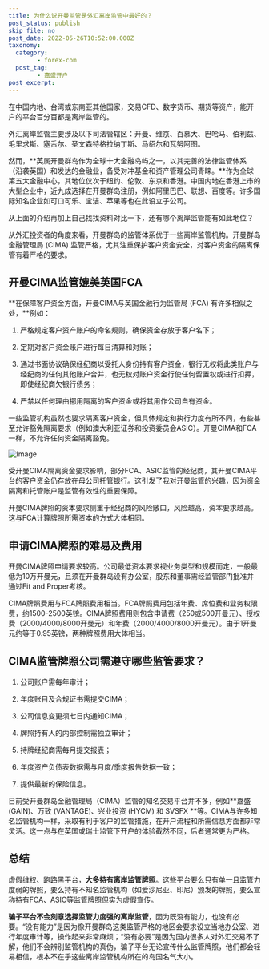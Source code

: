 ```yaml
---
title: 为什么说开曼监管是外汇离岸监管中最好的？
post_status: publish
skip_file: no
post_date: 2022-05-26T10:52:00.000Z
taxonomy:
  category:
        - forex-com
  post_tag:
        - 嘉盛开户
post_excerpt: 
---
```

在中国内地、台湾或东南亚其他国家，交易CFD、数字货币、期货等资产，能开户的平台百分百都是离岸监管的。

外汇离岸监管主要涉及以下司法管辖区：开曼、维京、百慕大、巴哈马、伯利兹、毛里求斯、塞舌尔、圣文森特格拉纳丁斯、马绍尔和瓦努阿图。

然而，**英属开曼群岛作为全球十大金融岛屿之一，以其完善的法律监管体系（沿袭英国）和发达的金融业，备受对冲基金和资产管理公司青睐。**作为全球第五大金融中心，其地位仅次于纽约、伦敦、东京和香港。中国内地在香港上市的大型企业中，近九成选择在开曼群岛注册，例如阿里巴巴、联想、百度等。许多国际知名企业如可口可乐、宝洁、苹果等也在此设立子公司。

从上面的介绍再加上自己找找资料对比一下，还有哪个离岸监管能有如此地位？

从外汇投资者的角度来看，开曼群岛的监管体系优于一些离岸监管机构。开曼群岛金融管理局 (CIMA) 监管严格，尤其注重保护客户资金安全，对客户资金的隔离保管有着严格的要求。

## 开曼CIMA监管媲美英国FCA

**在保障客户资金方面，开曼CIMA与英国金融行为监管局 (FCA) 有许多相似之处，**例如：

1. 严格规定客户资产账户的命名规则，确保资金存放于客户名下；

1. 定期对客户资金账户进行每日清算和对账；

1. 通过书面协议确保经纪商以受托人身份持有客户资金，银行无权将此类账户与经纪商的任何其他账户合并，也无权对账户资金行使任何留置权或进行扣押，即使经纪商欠银行债务；

1. 严禁以任何理由挪用隔离的客户资金或将其用作公司自有资金。

一些监管机构虽然也要求隔离客户资金，但具体规定和执行力度有所不同，有些甚至允许豁免隔离要求（例如澳大利亚证券和投资委员会ASIC）。开曼CIMA和FCA一样，不允许任何资金隔离豁免。

![Image](https://prod-files-secure.s3.us-west-2.amazonaws.com/39ed1227-6d7d-4570-be36-9ccd4a2c4241/bd849744-3fcb-4a37-8312-357962c8f065/image.png?X-Amz-Algorithm=AWS4-HMAC-SHA256&X-Amz-Content-Sha256=UNSIGNED-PAYLOAD&X-Amz-Credential=ASIAZI2LB466ZNNKAGUP%2F20250601%2Fus-west-2%2Fs3%2Faws4_request&X-Amz-Date=20250601T101352Z&X-Amz-Expires=3600&X-Amz-Security-Token=IQoJb3JpZ2luX2VjEAoaCXVzLXdlc3QtMiJGMEQCIGiOZFsLcNVLy4RaSkwy1nydfZLI0my78KTzF%2FdWR%2B%2BlAiB7qjPVWeio739K%2FTP7hQwdqzwdBWK6l33g9FkzhSj8qyqIBAjS%2F%2F%2F%2F%2F%2F%2F%2F%2F%2F8BEAAaDDYzNzQyMzE4MzgwNSIMJoYtH0ImsURW4gglKtwDTgUmx7IhQv7JrDGY5dRLlyv5%2FmRSvotJV8gZSXMu%2BbLxA7uwz9OqVjsPOxYdbE2CpNHDQ8uRAMTxFntWeCcOtc%2Bouh35lf3BS%2Bq5tnV4PrC6%2BqTqnhPaeKfpmi9FRuKgw%2BcUiLSAOJ%2BXz54Q4s2Fit2N3UrjMslEhUp1xE8GG0%2Bgn0wir5lSdwuecFJ%2FxtMFbVn0yiX%2BmRFyr11PcnnvnVrlzEXg4JRsrfjX4xdEJ04XdD%2BxlheNUzNOa7SoZpUfUZ%2FQhl%2FJYLgz5qUYNZpEvZ46hp8r6TWoidKh4r0iH2ycYMlIKMsEcCtFqW0J0ox3RFpkOs3P%2Be%2BV8cXIT4NzDAZfH6O%2B%2F2446e9QGEj5FV1c5QrPGAy1Dw2VMlr7nJoIUm%2BXLC%2Bb1FqCBnh1oDUokye2Ayv4%2BJ7vEfy62U1Er74pvtXXv7VD0hnE5sRsciX1t8Qny0G%2BT7HSklPegHtV3zOrov1Vt2ARed5WFQ1vnhl5pWnZZ0lc3w%2B%2FiU0nX98nhlsidZfFmreulizpV8RbC0q8nyl6tUK4%2BcxO2KAojjxb%2FnOmQQRYXzgBD7aa5tenSEn%2Fae%2F6qU38hKRJpyAVBH%2BsrekX77ea%2FjoFX5ZxZ6lUWbv1orp4o13rT5sw8bXwwQY6pgE5otqjcjICaTo0wRb4tJY7ybTla7WWD79MQgjson8mlqPtWdgU1Y%2B6iCDXIoSewlWXkhm1cN3tqpDAeVIH0TnSz1MPeHLq0p6w6mM8b9G3Lsx%2BE3%2BjaiRUeW8Ikq%2B5geuT7BWGqTrhM5LqDTpoWPyGCP3T2C%2ByGKD%2BPJi2d0tcjHctucbg%2B4a6odfHz5wixhxHNtCXpYaskeVFEZacH5PrISUxqvn8&X-Amz-Signature=9c92cdaa986e6b22d77884803fd0bffb2a3ce5d00644f6d8ecc88fe4036d4faa&X-Amz-SignedHeaders=host&x-id=GetObject)

受开曼CIMA隔离资金要求影响，部分FCA、ASIC监管的经纪商，其开曼CIMA平台的客户资金仍存放在母公司托管银行。这引发了我对开曼监管的兴趣，因为资金隔离和托管账户是监管有效性的重要保障。

开曼CIMA牌照的资本要求侧重于经纪商的风险敞口，风险越高，资本要求越高。这与FCA计算牌照所需资本的方式大体相同。

## **申请CIMA牌照的难易及费用**

开曼CIMA牌照申请要求较高。公司最低资本要求视业务类型和规模而定，一般最低为10万开曼元，且须在开曼群岛设有办公室，股东和董事需经监管部门批准并通过Fit and Proper考核。

CIMA牌照费用与FCA牌照费用相当。FCA牌照费用包括年费、席位费和业务权限费，约1500-2500英镑。CIMA牌照费用则包含申请费（250或500开曼元）、授权费（2000/4000/8000开曼元）和年费（2000/4000/8000开曼元）。由于1开曼元约等于0.95英镑，两种牌照费用大体相当。

## CIMA监管牌照公司需遵守哪些监管要求？

1. 公司账户需每年审计；

1. 年度账目及合规证书需提交CIMA；

1. 公司信息变更须七日内通知CIMA；

1. 牌照持有人的内部控制需独立审计；

1. 持牌经纪商需每月提交报表；

1. 年度资产负债表数据需与月度/季度报告数据一致；

1. 提供最新的保险信息。

目前受开曼群岛金融管理局（CIMA）监管的知名交易平台并不多，例如**嘉盛 (GAIN)、万致 (VANTAGE)、兴业投资 (HYCM) 和 SVSFX **等。CIMA与许多知名监管机构一样，采取有利于客户的监管措施，在开户流程和所需信息方面都非常灵活。这一点与在英国或瑞士监管下开户的体验截然不同，后者通常更为严格。

## 总结

虚假维权、跑路黑平台，**大多持有离岸监管牌照**。这些平台要么只有单一且监管力度弱的牌照，要么持有不知名监管机构（如爱沙尼亚、印尼）颁发的牌照，要么宣称持有FCA、ASIC等监管牌照但实为虚假宣传。

**骗子平台不会刻意选择监管力度强的离岸监管**，因为既没有能力，也没有必要。“没有能力”是因为像开曼群岛这类监管严格的地区会要求设立当地办公室、进行年度审计等，操作起来非常麻烦；“没有必要”是因为国内很多人对外汇交易不了解，他们不会辨别监管机构的真伪，骗子平台无论宣传什么监管牌照，他们都会轻易相信，根本不在乎这些离岸监管机构所在的岛国名气大小。